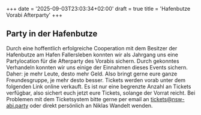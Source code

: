 +++
date = '2025-09-03T23:03:34+02:00'
draft = true
title = 'Hafenbutze Vorabi Afterparty'
+++

## Party in der Hafenbutze

Durch eine hoffentlich erfolgreiche Cooperation mit dem Besitzer der Hafenbutze am Hafen Fallersleben konnten wir als Jahrgang uns eine Partylocation für die Afterparty des Vorabis sichern. Durch gekonntes Verhandeln konnten wir uns einige der Einnahmen dieses Events sichern. Daher: je mehr Leute, desto mehr Geld. Also bringt gerne eure ganze Freundesgruppe, je mehr desto besser. Tickets werden vorab unter dem folgenden Link online verkauft. Es ist nur eine begrenzte Anzahl an Tickets verfügbar, also sichert euch jetzt eure Tickets, solange der Vorrat reicht. Bei Problemen mit dem Ticketsystem bitte gerne per email an tickets@nsw-abi.party oder direkt persönlich an Niklas Wandelt wenden.